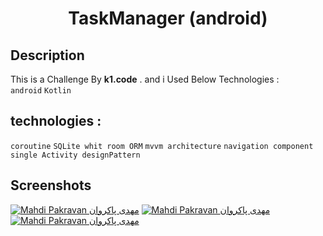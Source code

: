 
 <h1 align="center">TaskManager (android)</h1>
</p>


## Description

This is a Challenge By <b>k1.code</b> . and i Used Below Technologies :
<br/>
```android``` ```Kotlin```  

## technologies :

```coroutine```
```SQLite whit room ORM``` 
```mvvm architecture``` 
```navigation component```
```single Activity designPattern```


## Screenshots
<a href="https://s18.picofile.com/file/8432983284/screen1.jpg" target="blank"><img src="https://s18.picofile.com/file/8432983284/screen1.jpg" alt="Mahdi Pakravan مهدی پاکروان" /></a>
<a href="https://s18.picofile.com/file/8432983318/screen2.jpg" target="blank"><img src="https://s18.picofile.com/file/8432983318/screen2.jpg" alt="Mahdi Pakravan مهدی پاکروان" /></a>
<a href="https://s19.picofile.com/file/8432983326/screen3.jpg" target="blank"><img src="https://s19.picofile.com/file/8432983326/screen3.jpg" alt="Mahdi Pakravan مهدی پاکروان" /></a>
